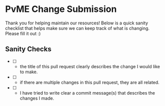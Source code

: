 # PvME Change Submission
Thank you for helping maintain our resources! Below is a quick sanity checklist that helps make sure we can keep track of what is changing. Please fill it out :)

## Sanity Checks
- [ ] - the title of this pull request clearly describes the change I would like to make.
- [ ] - if there are multiple changes in this pull request, they are all related.
- [ ] - I have tried to write clear a commit message(s) that describes the changes I made.
